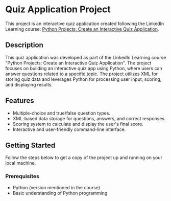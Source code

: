 # Quiz Application Project

This project is an interactive quiz application created following the LinkedIn Learning course: [Python Projects: Create an Interactive Quiz Application](https://www.linkedin.com/learning/python-projects-create-an-interactive-quiz-application/next-steps?autoSkip=true&resume=false).

## Description

This quiz application was developed as part of the LinkedIn Learning course "Python Projects: Create an Interactive Quiz Application". The project focuses on building an interactive quiz app using Python, where users can answer questions related to a specific topic. The project utilizes XML for storing quiz data and leverages Python for processing user input, scoring, and displaying results.

## Features

- Multiple-choice and true/false question types.
- XML-based data storage for questions, answers, and correct responses.
- Scoring system to calculate and display the user's final score.
- Interactive and user-friendly command-line interface.

## Getting Started

Follow the steps below to get a copy of the project up and running on your local machine.

### Prerequisites

- Python (version mentioned in the course)
- Basic understanding of Python programming
